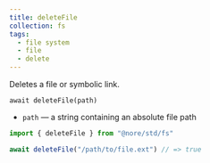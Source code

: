 ```yaml
---
title: deleteFile
collection: fs
tags:
  - file system
  - file
  - delete
---
```


Deletes a file or symbolic link.

`await deleteFile(path)`

- `path` — a string containing an absolute file path

```js
import { deleteFile } from "@nore/std/fs"

await deleteFile("/path/to/file.ext") // => true
```
